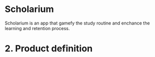 # Scholarium
Scholarium is an app that gamefy the study routine and enchance the learning and retention process.

# 2. Product definition
